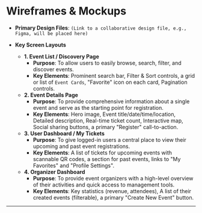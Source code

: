 # Wireframes & Mockups

  * **Primary Design Files**: `(Link to a collaborative design file, e.g., Figma, will be placed here)`

  * **Key Screen Layouts**

      * **1. Event List / Discovery Page**
          * **Purpose**: To allow users to easily browse, search, filter, and discover events.
          * **Key Elements**: Prominent search bar, Filter & Sort controls, a grid or list of `Event Cards`, "Favorite" icon on each card, Pagination controls.
      * **2. Event Details Page**
          * **Purpose**: To provide comprehensive information about a single event and serve as the starting point for registration.
          * **Key Elements**: Hero image, Event title/date/time/location, Detailed description, Real-time ticket count, Interactive map, Social sharing buttons, a primary "Register" call-to-action.
      * **3. User Dashboard / My Tickets**
          * **Purpose**: To give logged-in users a central place to view their upcoming and past event registrations.
          * **Key Elements**: A list of tickets for upcoming events with scannable QR codes, a section for past events, links to "My Favorites" and "Profile Settings".
      * **4. Organizer Dashboard**
          * **Purpose**: To provide event organizers with a high-level overview of their activities and quick access to management tools.
          * **Key Elements**: Key statistics (revenue, attendees), A list of their created events (filterable), a primary "Create New Event" button.

-----
